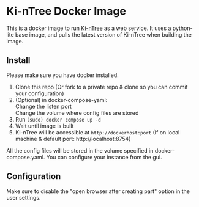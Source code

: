 # Ki-nTree Docker Image

This is a docker image to run [Ki-nTree](https://github.com/sparkmicro/Ki-nTree) as a web service. It uses a python-lite base image, and pulls the latest version of Ki-nTree when building the image.

## Install

Please make sure you have docker installed.

1. Clone this repo (Or fork to a private repo & clone so you can commit your configuration)
2. (Optional) in docker-compose-yaml:  
   Change the listen port  
   Change the volume where config files are stored
3. Run `(sudo) docker compose up -d`
4. Wait until image is built
5. Ki-nTree will be accessible at `http://dockerhost:port` (If on local machine & default port: http://localhost:8754)


All the config files will be stored in the volume specified in docker-compose.yaml. You can configure your instance from the gui. 

## Configuration

Make sure to disable the "open browser after creating part" option in the user settings.



